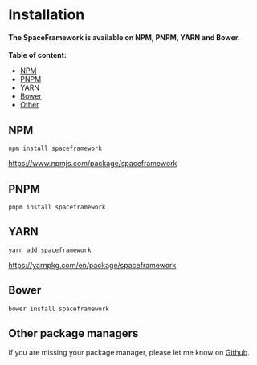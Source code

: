 # Installation
#### The SpaceFramework is available on **NPM**, **PNPM**, **YARN** and **Bower**.

**Table of content:**
- [NPM](#NPM) 
- [PNPM](#PNPM) 
- [YARN](#YARN) 
- [Bower](#Bower) 
- [Other](#Other-package-managers) 


## NPM
`npm install spaceframework`

https://www.npmjs.com/package/spaceframework


## PNPM
`pnpm install spaceframework`


## YARN
`yarn add spaceframework`

https://yarnpkg.com/en/package/spaceframework


## Bower

`bower install spaceframework`


## Other package managers

If you are missing your package manager, please let me know on [Github](https://github.com/HarwinBorger/SpaceFramework/).  
